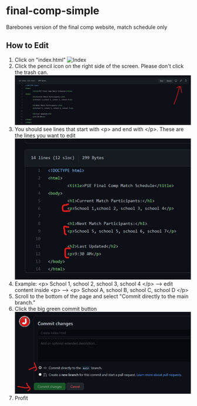 # final-comp-simple
Barebones version of the final comp website, match schedule only


## How to Edit
1. Click on "index.html" ![Index](/github_images/idnex.jpg "Index")
2. Click the pencil icon on the right side of the screen. Please don't click the trash can. ![Pencil](/github_images/pencil.jpg "Pencil")
3. You should see lines that start with \<p\> and end with \</p\>. These are the lines you want to edit ![p tags](/github_images/p_tags.jpg "P Tags")
4. Example: \<p\> School 1, school 2, school 3, school 4 \</p\> --> edit content inside \<p\> --> \<p\> School A, school B, school C, school D \</p\>
5. Scroll to the bottom of the page and select "Commit directly to the main branch."
6. Click the big green commit button ![Commit](/github_images/commit.jpg "Commit")
7. Profit
